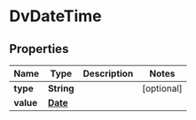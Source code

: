 

# DvDateTime

## Properties

Name | Type | Description | Notes
------------ | ------------- | ------------- | -------------
**type** | **String** |  |  [optional]
**value** | [**Date**](Date.md) |  | 




